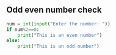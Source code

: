 ## Odd even number check

```python
num = int(input("Enter the number: "))
if num%2==0:
    print("This is an even number")
else:
    print("This is an odd number")
```